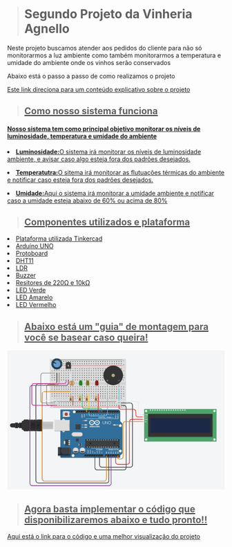 > <h1>Segundo Projeto da Vinheria Agnello</h1>

<p>Neste projeto buscamos atender aos pedidos do cliente para não só monitorarmos a luz ambiente como também monitorarmos 
a temperatura e umidade do ambiente onde os vinhos serão conservados</p>

<p>Abaixo está o passo a passo de como realizamos o projeto</p>
<a href="https://youtu.be/MCSw4fT85kU?si=KpTZby5886DSWUUW" target="_blank"><p>Este link direciona para um conteúdo explicativo sobre o projeto</p>


> <h2>Como nosso sistema funciona</h2>

<h4><strong>Nosso sistema tem como principal objetivo monitorar os níveis de luminosidade, temperatura e umidade do ambiente</strong></h4>
<li><strong>Luminosidade:</strong>O sistema irá monitorar os níveis de luminosidade ambiente, e avisar caso algo esteja fora dos padrões desejados.</li>
<p><li><strong>Temperatutra:</strong>O sitema irá monitorar as flutuações térmicas do ambiente e notificar caso esteja fora dos padrões desejados.</li></p>
<li><strong>Umidade:</strong>Aqui o sistema irá monitorar a umidade ambiente e notificar caso a umidade esteja abaixo de 60% ou acima de 80%</li>

> <h2>Componentes utilizados e plataforma </h2>
<li>Plataforma utilizada Tinkercad</li>
<li>Arduíno UNO</li>
<li>Protoboard</li>
<li>DHT11</li>
<li>LDR</li>
<li>Buzzer</li>
<li>Resitores de 220Ω e 10kΩ</li>
<li>LED Verde</li>
<li>LED Amarelo</li>
<li>LED Vermelho</li>

> <h2>Abaixo está um "guia" de montagem para você se basear caso queira!</h2>
<img src="./images/imagem.png">

> <h2>Agora basta implementar o código que disponibilizaremos abaixo e tudo pronto!!</h2>

<a href="https://www.tinkercad.com/things/aK5Ktq5cWln-batata/editel?returnTo=https%3A%2F%2Fwww.tinkercad.com%2Fdashboard%2Fdesigns%2Fcircuits&sharecode=aclvljmgpyjVMA_5dZ0NMi7iD2c5E0PAQsR90NyAD3s" target="_blank"><p>Aqui está o link para o código e uma melhor visualização do projeto</p>
